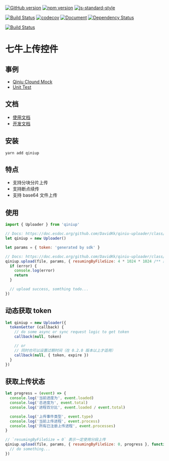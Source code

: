 [![GitHub version](https://badge.fury.io/gh/DavidKk%2Fqiniu-uploader.svg)](https://badge.fury.io/gh/DavidKk%2Fqiniu-uploader)
[![npm version](https://badge.fury.io/js/qiniup.svg)](https://badge.fury.io/js/qiniup)
[![js-standard-style](https://img.shields.io/badge/code%20style-standard-brightgreen.svg)](http://standardjs.com)

[![Build Status](https://travis-ci.org/DavidKk/qiniu-uploader.svg?branch=master)](https://travis-ci.org/DavidKk/qiniu-uploader)
[![codecov](https://codecov.io/gh/DavidKk/qiniu-uploader/branch/master/graph/badge.svg)](https://codecov.io/gh/DavidKk/qiniu-uploader)
[![Document](https://doc.esdoc.org/github.com/DavidKk/qiniu-uploader/badge.svg?t=0)](https://doc.esdoc.org/github.com/DavidKk/qiniu-uploader)
[![Dependency Status](https://dependencyci.com/github/DavidKk/qiniu-uploader/badge)](https://dependencyci.com/github/DavidKk/qiniu-uploader)

[![Build Status](https://saucelabs.com/browser-matrix/DavidKk.svg)](https://saucelabs.com/beta/builds/72e6def51c8c4388af6212cbc2171461)


# 七牛上传控件


## 事例

- [Qiniu Clound Mock](https://davidkk.github.io/qiniu-uploader/demo/)
- [Unit Test](https://github.com/DavidKk/qiniu-uploader/tree/master/unitest)


## 文档

- [使用文档](https://davidkk.github.io/qiniu-uploader/)
- [开发文档](https://davidkk.github.io/qiniu-uploader/esdoc/)


## 安装

```
yarn add qiniup
```


## 特点

- 支持分块分片上传
- 支持断点续传
- 支持 base64 文件上传


## 使用

```Javascript
import { Uploader } from 'qiniup'

// Docs: https://doc.esdoc.org/github.com/DavidKk/qiniu-uploader/class/src/uploader.js~Uploader.html#instance-constructor-constructor
let qiniup = new Uploader()

let params = { token: 'generated by sdk' }

// Docs: https://doc.esdoc.org/github.com/DavidKk/qiniu-uploader/class/src/uploader.js~Uploader.html#instance-method-upload
qiniup.upload(file, params, { resumingByFileSize: 4 * 1024 * 1024 /** 默认也为 4M, 如果大于4M则使用分块分片(同时支持断点续传)上传 */ }, function (error) {
  if (error) {
    console.log(error)
    return
  }

  // upload success, somthing todo...
})

```

## 动态获取 token

```Javascript
let qiniup = new Uploader({
  tokenGetter (callback) {
    // do some async or sync request logic to get token
    callback(null, token)

    // or
    // 同时也可以设置过期时间（在 0.2.0 版本以上才适用）
    callback(null, { token, expire })
  }
})
```

## 获取上传状态

```Javascript
let progress = (event) => {
  console.log('当前进度为', event.loaded)
  console.log('总进度为', event.total)
  console.log('进程百分比', event.loaded / event.total)

  console.log('上传事件类型', event.type)
  console.log('当前上传进程', event.process)
  console.log('所有已注册上传进程', event.processes)
}

// `resumingByFileSize = 0` 表示一定使用分段上传
qiniup.upload(file, params, { resumingByFileSize: 0, progress }, function () {
  // do something...
})
```

